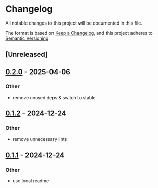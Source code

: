 # Changelog

All notable changes to this project will be documented in this file.

The format is based on [Keep a Changelog](https://keepachangelog.com/en/1.0.0/),
and this project adheres to [Semantic Versioning](https://semver.org/spec/v2.0.0.html).

## [Unreleased]

## [0.2.0](https://github.com/roberts-pumpurs/betfair-adapter-rs/compare/betfair-types-v0.1.2...betfair-types-v0.2.0) - 2025-04-06

### Other

- remove unused deps & switch to stable

## [0.1.2](https://github.com/roberts-pumpurs/betfair-adapter-rs/compare/betfair-types-v0.1.1...betfair-types-v0.1.2) - 2024-12-24

### Other

- remove unnecessary lints

## [0.1.1](https://github.com/roberts-pumpurs/betfair-adapter-rs/compare/betfair-types-v0.1.0...betfair-types-v0.1.1) - 2024-12-24

### Other

- use local readme
